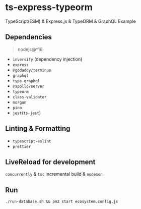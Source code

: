 # ts-express-typeorm

TypeScript(ESM) & Express.js & TypeORM & GraphQL Example

## Dependencies

> nodejs@^16

- `inversify` (dependency injection)
- `express`
- `@godaddy/terminus`
- `graphql`
- `type-graphql`
- `@apollo/server`
- `typeorm`
- `class-validator`
- `morgan`
- `pino`
- `jest`(`ts-jest`)

## Linting & Formatting

- `typescript-eslint`
- `prettier`

## LiveReload for development

`concurrently` & `tsc` incremental build & `nodemon`

## Run

`./run-database.sh && pm2 start ecosystem.config.js`
